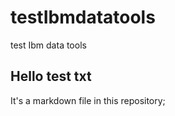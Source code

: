 # testIbmdatatools
test Ibm data tools 


## Hello test txt

It's a markdown file in this repository;
